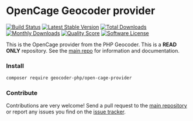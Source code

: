 # OpenCage Geocoder provider
[![Build Status](https://travis-ci.org/geocoder-php/open-cage-provider.svg?branch=master)](http://travis-ci.org/geocoder-php/open-cage-provider)
[![Latest Stable Version](https://poser.pugx.org/geocoder-php/open-cage-provider/v/stable)](https://packagist.org/packages/geocoder-php/open-cage-provider)
[![Total Downloads](https://poser.pugx.org/geocoder-php/open-cage-provider/downloads)](https://packagist.org/packages/geocoder-php/open-cage-provider)
[![Monthly Downloads](https://poser.pugx.org/geocoder-php/open-cage-provider/d/monthly.png)](https://packagist.org/packages/geocoder-php/open-cage-provider)
[![Quality Score](https://img.shields.io/scrutinizer/g/geocoder-php/open-cage-provider.svg?style=flat-square)](https://scrutinizer-ci.com/g/geocoder-php/open-cage-provider)
[![Software License](https://img.shields.io/badge/license-MIT-brightgreen.svg?style=flat-square)](LICENSE)

This is the OpenCage provider from the PHP Geocoder. This is a **READ ONLY** repository. See the
[main repo](https://github.com/geocoder-php/Geocoder) for information and documentation. 

### Install

```bash
composer require geocoder-php/open-cage-provider
```

### Contribute

Contributions are very welcome! Send a pull request to the [main repository](https://github.com/geocoder-php/Geocoder) or 
report any issues you find on the [issue tracker](https://github.com/geocoder-php/Geocoder/issues).
